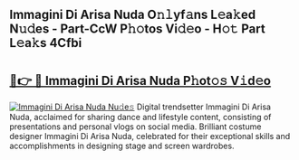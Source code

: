 ## Immagini Di Arisa Nuda O𝚗𝚕yf𝚊ns L𝚎a𝚔ed N𝚞𝚍es - Part-CcW P𝚑𝚘tos Vi𝚍𝚎o - H𝚘𝚝 Part L𝚎a𝚔s 4Cfbi

# <h2><a href="http://kf3ag5o.oniu.top/?m=Immagini+Di+Arisa+Nuda">🔗👉 🔴 Immagini Di Arisa Nuda P𝚑ot𝚘𝚜 V𝚒d𝚎o</a></h2>

[![Immagini Di Arisa Nuda Nu𝚍e𝚜](https://i.imgur.com/0qMVB7G.gif)](http://kf3ag5o.oniu.top/?m=Immagini+Di+Arisa+Nuda)
Digital trendsetter Immagini Di Arisa Nuda, acclaimed for sharing dance and lifestyle content, consisting of presentations and personal vlogs on social media. Brilliant costume designer Immagini Di Arisa Nuda, celebrated for their exceptional skills and accomplishments in designing stage and screen wardrobes.  
